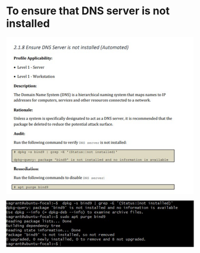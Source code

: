 # To ensure that DNS server is not installed


![dns server is not installed](/image%20space/ensure%20dns%20server%20is%20not%20installed%20main.jpg)

![dns server is not installed](/image%20space/ensure%20dns%20server%20is%20not%20installed.jpg)

